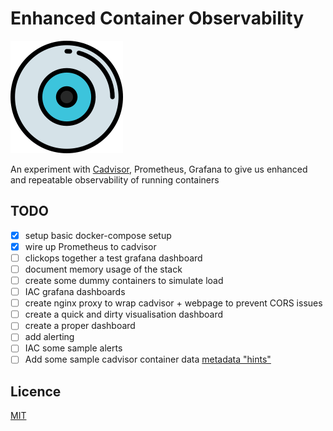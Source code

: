 # Enhanced Container Observability

![logo](web/logo.png)

An experiment with [Cadvisor](https://github.com/google/cadvisor), Prometheus, Grafana to give us enhanced and repeatable observability of running containers

## TODO

- [x] setup basic docker-compose setup
- [x] wire up Prometheus to cadvisor
- [ ] clickops together a test grafana dashboard
- [ ] document memory usage of the stack
- [ ] create some dummy containers to simulate load
- [ ] IAC grafana dashboards
- [ ] create nginx proxy to wrap cadvisor + webpage to prevent CORS issues
- [ ] create a quick and dirty visualisation dashboard
- [ ] create a proper dashboard
- [ ] add alerting
- [ ] IAC some sample alerts
- [ ] Add some sample cadvisor container data [metadata "hints"](https://github.com/google/cadvisor/blob/master/container/common/container_hints.go)

## Licence

[MIT](LICENCE)